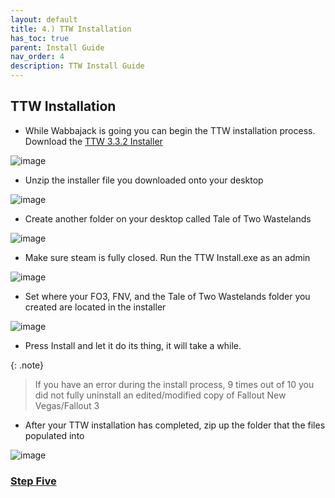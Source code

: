 ```yaml
---
layout: default
title: 4.) TTW Installation
has_toc: true
parent: Install Guide
nav_order: 4
description: TTW Install Guide
---
```



## **TTW Installation**

- While Wabbajack is going you can begin the TTW installation process. Download the [TTW 3.3.2 Installer](https://taleoftwowastelands.com/dl)

![image](https://user-images.githubusercontent.com/112358568/189811578-d260de80-6a98-4092-a690-1403786cc6d6.png)


- Unzip the installer file you downloaded onto your desktop

![image](https://user-images.githubusercontent.com/112358568/189811610-8a132118-548e-43ed-8e14-83399927f55f.png)

- Create another folder on your desktop called Tale of Two Wastelands

![image](https://user-images.githubusercontent.com/112358568/189811636-d51ed04a-4565-44be-9eed-20abc52b381e.png)


- Make sure steam is fully closed. Run the TTW Install.exe as an admin

![image](https://user-images.githubusercontent.com/112358568/189811665-454e6bd3-0c2c-405b-8ed9-f065640e2518.png)

- Set where your FO3, FNV, and the Tale of Two Wastelands folder you created are located in the installer

![image](https://user-images.githubusercontent.com/114360108/208490204-e38e3948-a2d9-4828-8a58-ca63a976c604.png)

- Press Install and let it do its thing, it will take a while.

{: .note}
> If you have an error during the install process, 9 times out of 10 you did not fully uninstall an edited/modified copy of Fallout New Vegas/Fallout 3

- After your TTW installation has completed, zip up the folder that the files populated into

![image](https://user-images.githubusercontent.com/112358568/189812234-ee6e30d6-7e6d-4690-9b4d-2dd244a39474.png)

### [**Step Five**](https://www.capitalpunishmentmod.com/02InstallGuide/5-Post-Wabbajack-Install-and-MO2-Setup/)
